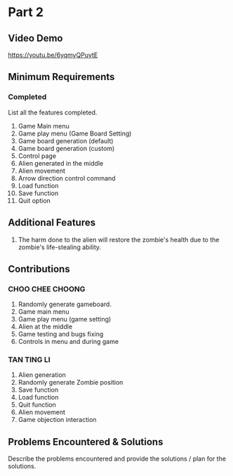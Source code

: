 # Part 2

## Video Demo
https://youtu.be/6yqmyQPuytE

## Minimum Requirements

### Completed

List all the features completed.

1. Game Main menu
2. Game play menu (Game Board Setting)
3. Game board generation (default)
4. Game board generation (custom)
5. Control page
6. Alien generated in the middle
7. Alien movement
8. Arrow direction control command
9. Load function
10. Save function
11. Quit option

## Additional Features
1. The harm done to the alien will restore the zombie's health due to the zombie's life-stealing ability.

## Contributions

### CHOO CHEE CHOONG

1. Randomly generate gameboard.
2. Game main menu
3. Game play menu (game setting)
4. Alien at the middle 
5. Game testing and bugs fixing
6. Controls in menu and during game

### TAN TING LI

1. Alien generation
2. Randomly generate Zombie position
3. Save function
4. Load function
5. Quit function
6. Alien movement
7. Game objection interaction


## Problems Encountered & Solutions

Describe the problems encountered and provide the solutions / plan for the solutions.
